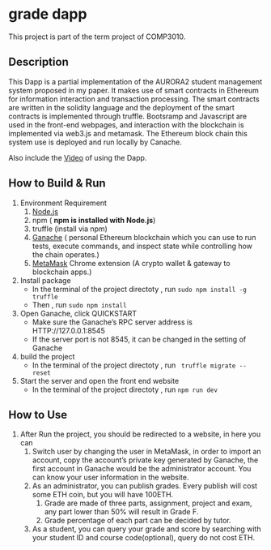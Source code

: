 # grade dapp 
This project is part of the term project of COMP3010. 

## Description 
This Dapp is a partial implementation of the AURORA2 student management system proposed in my paper. It makes use of smart contracts in Ethereum for information interaction and transaction processing. The smart contracts are written in the solidity language and the deployment of the smart contracts is implemented through truffle. Bootsramp and Javascript are used in the front-end webpages, and interaction with the blockchain is implemented via web3.js and metamask. The Ethereum block chain this system use is deployed and run locally by Canache.

Also include the [Video](https://drive.google.com/file/d/1eSTKMekCzPFEQ89i5FF4VjHKw_HfH1RS/view?usp=sharing) of using the Dapp.

## How to Build & Run
1. Environment Requirement 
	1. [Node.js](https://nodejs.org/en/)
	2. npm ( **npm is installed with Node.js**)
	3. truffle (install via npm)
	3. [Ganache](https://www.trufflesuite.com/ganache) ( personal Ethereum blockchain which you can use to run tests, execute commands, and inspect state while controlling how the chain operates.)
	4. [MetaMask](https://metamask.io/download.html) Chrome extension (A crypto wallet & gateway to blockchain apps.)
2. Install package
	* In the terminal of the project directoty , run  `sudo npm install -g truffle`
	* Then , run  `sudo npm install`
3. Open Ganache, click QUICKSTART
	* Make sure the Ganache’s RPC server address is HTTP://127.0.0.1:8545
	* If the server port is not 8545, it can be changed in the setting of Ganache
4. build the  project
	* In the terminal of the project directoty , run ` truffle migrate --reset`
5. Start the server and open the front end website
	* In the terminal of the project directoty , run `npm run dev`

## How to Use
1. After Run the project, you should be redirected to a website, in here you can
	1. Switch user by changing the user in MetaMask, in order to import an account, copy the account’s private key generated by Ganache, the first account in Ganache would be the administrator account. You can know your user information in the website. 
	2. As an administrator, you can publish grades. Every publish will cost some ETH coin, but you will have 100ETH. 
		1. Grade are made of three parts, assignment, project and exam, any part lower than 50% will result in Grade  F.
		2. Grade percentage of each part can be decided by tutor.
	3. As a student, you can query your grade and score by searching with your student ID and course code(optional), query do not cost ETH.
